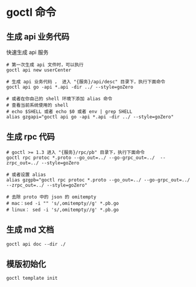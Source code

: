 # goctl 命令

## 生成 api 业务代码

快速生成 api 服务

```shell
# 第一次生成 api 文件时，可以执行
goctl api new userCenter
```

```shell
# 生成 api 业务代码 ， 进入 "{服务}/api/desc" 目录下，执行下面命令
goctl api go -api *.api -dir ../ --style=goZero

# 或者在你自己的 shell 环境下添加 alias 命令
# 查看当前系统使用的 shell
# echo $SHELL 或者 echo $0 或者 env | grep SHELL
alias gzgapi="goctl api go -api *.api -dir ../ --style=goZero"
```

## 生成 rpc 代码

```shell
# goctl >= 1.3 进入 "{服务}/rpc/pb" 目录下，执行下面命令
goctl rpc protoc *.proto --go_out=../ --go-grpc_out=../  --zrpc_out=../ --style=goZero

# 或者设置 alias
alias gzgpb="goctl rpc protoc *.proto --go_out=../ --go-grpc_out=../  --zrpc_out=../ --style=goZero"

# 去除 proto 中的 json 的 omitempty
# mac：sed -i "" 's/,omitempty//g' *.pb.go
# linux： sed -i 's/,omitempty//g' *.pb.go
```

## 生成 md 文档

```shell
goctl api doc --dir ./
```

## 模版初始化

```shell
goctl template init
```